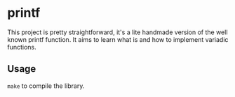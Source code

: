 # printf

This project is pretty straightforward, it's a lite handmade version of the well known printf function. It aims to learn what is and how to implement variadic functions.

## Usage

```make``` to compile the library.

